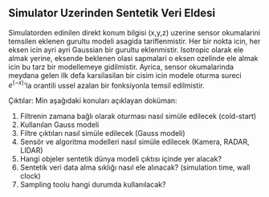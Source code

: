 ## Simulator Uzerinden Sentetik Veri Eldesi

Simulatorden edinilen direkt konum bilgisi (x,y,z) uzerine sensor okumalarini temsilen eklenen gurultu modeli asagida tariflenmistir.
Her bir nokta icin, her eksen icin ayri ayri Gaussian bir gurultu eklenmistir. 
Isotropic olarak ele almak yerine, eksende beklenen olasi sapmalari o eksen ozelinde ele almak icin bu tarz bir modellemeye gidilmistir.
Ayrica, sensor okumalarinda meydana gelen ilk defa karsilasilan bir cisim icin modele oturma sureci $e^(-x)$'la orantili ussel azalan bir fonksiyonla 
temsil edilmistir.

Çıktılar:
Min aşağıdaki konuları açıklayan doküman:
1. Filtrenin zamana bağlı olarak oturması nasıl simüle edilecek (cold-start)
2. Kullanılan Gauss modeli
3. Filtre çıktıları nasıl simüle edilecek (Gauss modeli)
4. Sensör ve algoritma modelleri nasıl simüle edilecek (Kamera, RADAR, LIDAR)
5. Hangi objeler sentetik dünya modeli çıktısı içinde yer alacak? 
6. Sentetik veri data alma sıklığı nasıl ele alınacak? (simulation time, wall clock)
7. Sampling toolu hangi durumda kullanılacak?
